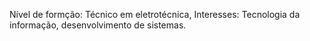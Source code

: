Nível de formção: Técnico em eletrotécnica, Interesses: Tecnologia da informação, desenvolvimento de sistemas. 
